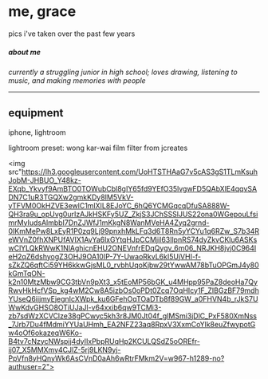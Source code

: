 # me, grace
pics i've taken over the past few years

##### <i>about me</i>
<i> currently a struggling junior in high school; loves drawing, listening to music, and making memories with people </i>

***

## equipment
iphone, lightroom

lightroom preset: wong kar-wai film filter from jcreates

<img src"https://lh3.googleusercontent.com/UoHTSTHAaG7v5cAS3gS1TLmKsuhJobM-JHBUO_Y48kz-EXqb_Ykvyf9AmBTO0TOWubCbl8gIY65fd9YEfO35lvgwFD5QAbXlE4qqvSADN7C1uR3TGQXw2gmkKDy8IM5VkV-yTFVM0OkHZVE3ewlC1mlXIL8EJoYC_6hQ6YCMGqcqDfuSA888W-QH3ra9u_opUvg0urIzAJkHSKFy5UZ_ZkjS3JChSSSlJUS22ona0WGepouLfsimrMyIudsAlmbbI7DnZJWfJ1mKkgN8WanMVeHA4Zyq2grnd-0IKmMePw8LxEyR1P0zq9Lj99pnxhMkLFq3d6T8Rn5yYCYu1q6RZw_S7b34ReWVnZ0fhXNPUfAVIX1AvYa6lxGYtqHJpCCMjil63IlpnRS74dyZkvCKlu6ASKswClYLQkRWwK1NlAghicnEHU2ONEVnfrEDqQygv_6m06_NRJKH8jvj0C964IeH2qZ6dshyogZ3OHJ9OA10IP-7Y-UwaoRkvL6kI5UjVHI-f-sZkZQ6qftCi59YH6kkwGjsML0_rvbhUqoKjbw29tYwwAM78bTuOPGmJ4y80kGmTqON-k2n10MtzMbw9CG3tbVn9pXt3_x5tEoMP56bGK_u4MHpp95PaZ8deoHa7QyRwvHkHcfVSp_kg4wM2Cw8A5izbOs0oPDt0Zcq7OqHIcy1F_ZIBGzBF79mdhYUseQ6ijjmyEjegnIcXWpk_ku6GFehOqTOaDTb8f89GW_a0FHVN4b_rJkS7UWwKdvGHSO8OTiUJaJl-v64xxib6qw9TCMi3-zb7sdWzXCVClze38gPCwyc5kh3r8JM0Jt04f_gIMSmi3jDlC_PxF580XmNss_7Jrb7Du4fMdmiYYUaUHmh_EA2NFZ23aq8RpxV3XxmCoYlk8euZfwypotGw4oOf6okazeqW6Ko-B4tv7cNzycNWspjj4dyIIxPbpRUqHp2KCULQSdZ5oOREfr-ij07_X5MMXmy4CJlZ-5rj9LKN9yj-PpVfn8yHQnyWk6AsCVnD0aAh6wRtrFMkm2V=w967-h1289-no?authuser=2">

